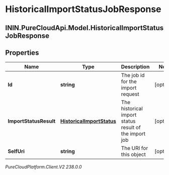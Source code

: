# HistoricalImportStatusJobResponse

## ININ.PureCloudApi.Model.HistoricalImportStatusJobResponse

## Properties

|Name | Type | Description | Notes|
|------------ | ------------- | ------------- | -------------|
| **Id** | **string** | The job id for the import request | [optional] |
| **ImportStatusResult** | [**HistoricalImportStatus**](HistoricalImportStatus) | The historical import status result of the import job | [optional] |
| **SelfUri** | **string** | The URI for this object | [optional] |



_PureCloudPlatform.Client.V2 238.0.0_
